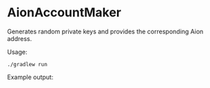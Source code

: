 # AionAccountMaker

Generates random private keys and provides the corresponding Aion address.

Usage:

`./gradlew run`

Example output:

```

```

